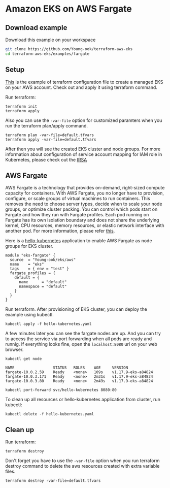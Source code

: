 # Amazon EKS on AWS Fargate

## Download example
Download this example on your workspace
```sh
git clone https://github.com/Young-ook/terraform-aws-eks
cd terraform-aws-eks/examples/fargate
```

## Setup
[This](https://github.com/Young-ook/terraform-aws-eks/blob/main/examples/fargate/main.tf) is the example of terraform configuration file to create a managed EKS on your AWS account. Check out and apply it using terraform command.

Run terraform:
```
terraform init
terraform apply
```
Also you can use the `-var-file` option for customized paramters when you run the terraform plan/apply command.
```
terraform plan -var-file=default.tfvars
terraform apply -var-file=default.tfvars
```

After then you will see the created EKS cluster and node groups. For more information about configuration of service account mapping for IAM role in Kubernetes, please check out the [IRSA](https://github.com/Young-ook/terraform-aws-eks/tree/main/modules/iam-role-for-serviceaccount/)

## AWS Fargate
AWS Fargate is a technology that provides on-demand, right-sized compute capacity for containers. With AWS Fargate, you no longer have to provision, configure, or scale groups of virtual machines to run containers. This removes the need to choose server types, decide when to scale your node groups, or optimize cluster packing. You can control which pods start on Fargate and how they run with Fargate profiles. Each pod running on Fargate has its own isolation boundary and does not share the underlying kernel, CPU resources, memory resources, or elastic network interface with another pod. For more information, please refer [this](https://docs.aws.amazon.com/eks/latest/userguide/fargate.html).

Here is a [hello-kubernetes](https://github.com/Young-ook/terraform-aws-eks/blob/main/examples/fargate/manifests/hello-kubernetes.yaml) application to enable AWS Fargate as node groups for EKS cluster.
```hcl
module "eks-fargate" {
  source  = "Young-ook/eks/aws"
  name    = "eks"
  tags    = { env = "test" }
  fargate_profiles = {
    default = {
      name      = "default"
      namespace = "default"
    }
  }
}
```
Run terraform. After provisioning of EKS cluster, you can deploy the example using kubectl.
```
kubectl apply -f hello-kubernetes.yaml
```
A few minutes later you can see the fargate nodes are up. And you can try to access the service via port forwarding when all pods are ready and runnig. If everything looks fine, open the `localhost:8080` url on your web browser.
```
kubectl get node
```
```
NAME                 STATUS   ROLES    AGE     VERSION
fargate-10.0.2.59    Ready    <none>   109s    v1.17.9-eks-a84824
fargate-10.0.3.171   Ready    <none>   2m31s   v1.17.9-eks-a84824
fargate-10.0.3.80    Ready    <none>   2m49s   v1.17.9-eks-a84824
```
```
kubectl port-forward svc/hello-kubernetes 8080:80
```
To clean up all resources or hello-kubernetes application from cluster, run kubectl:
```
kubectl delete -f hello-kubernetes.yaml
```

## Clean up
Run terraform:
```
terraform destroy
```
Don't forget you have to use the `-var-file` option when you run terraform destroy command to delete the aws resources created with extra variable files.
```
terraform destroy -var-file=default.tfvars
```
